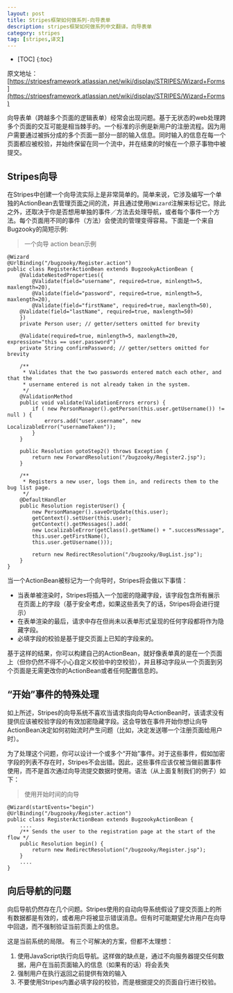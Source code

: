 ```yaml
---
layout: post
title: Stripes框架如何做系列-向导表单
description: stripes框架如何做系列中文翻译。向导表单
category: stripes
tag: [stripes,译文]
---
```


* [TOC]
{:toc}

原文地址：[https://stripesframework.atlassian.net/wiki/display/STRIPES/Wizard+Forms](https://stripesframework.atlassian.net/wiki/display/STRIPES/Wizard+Forms)


向导表单（跨越多个页面的逻辑表单）经常会出现问题。基于无状态的web处理跨多个页面的交互可能是相当棘手的。一个标准的示例是新用户的注册流程。因为用户需要通过被拆分成的多个页面一部分一部的输入信息。同时输入的信息在每一个页面都应被校验，并始终保留在同一个流中，并在结束的时候在一个原子事物中被提交。

## Stripes向导

在Stripes中创建一个向导流实际上是非常简单的。简单来说，它涉及编写一个单独的ActionBean去管理页面之间的流，并且通过使用`@Wizard`注解来标记它。除此之外，还取决于你是否想用单独的事件／方法去处理导航，或者每个事件一个方法。每个页面用不同的事件（方法）会使流的管理变得容易。下面是一个来自Bugzooky的简短示例:

> 一个向导 action bean示例
> 
	@Wizard
	@UrlBinding("/bugzooky/Register.action")
	public class RegisterActionBean extends BugzookyActionBean {
	    @ValidateNestedProperties({
	        @Validate(field="username", required=true, minlength=5, maxlength=20),
	        @Validate(field="password", required=true, minlength=5, maxlength=20),
	        @Validate(field="firstName", required=true, maxlength=50),
	    @Validate(field="lastName", required=true, maxlength=50)
	    })
	    private Person user; // getter/setters omitted for brevity
>	 
	    @Validate(required=true, minlength=5, maxlength=20, expression="this == user.password")
	    private String confirmPassword; // getter/setters omitted for brevity
>	 
	    /**
	     * Validates that the two passwords entered match each other, and that the
	     * username entered is not already taken in the system.
	     */
	    @ValidationMethod
	    public void validate(ValidationErrors errors) {
	        if ( new PersonManager().getPerson(this.user.getUsername()) != null ) {
	            errors.add("user.username", new LocalizableError("usernameTaken"));
	        }
	    }
>	 
	    public Resolution gotoStep2() throws Exception {
	        return new ForwardResolution("/bugzooky/Register2.jsp");
	    }
>	 
	    /**
	     * Registers a new user, logs them in, and redirects them to the bug list page.
	     */
	    @DefaultHandler
	    public Resolution registerUser() {
	        new PersonManager().saveOrUpdate(this.user);
	        getContext().setUser(this.user);
	        getContext().getMessages().add(
	        new LocalizableError(getClass().getName() + ".successMessage",
	        this.user.getFirstName(),
	        this.user.getUsername()));
>	 
	        return new RedirectResolution("/bugzooky/BugList.jsp");
	    }
	}
	
当一个ActionBean被标记为一个向导时，Stripes将会做以下事情：

+ 当表单被渲染时，Stripes将插入一个加密的隐藏字段，该字段包含所有展示在页面上的字段（基于安全考虑，如果这些丢失了的话，Stripes将会进行提示）
+ 在表单渲染的最后，请求中存在但尚未以表单形式呈现的任何字段都将作为隐藏字段。
+ 必填字段的校验是基于提交页面上已知的字段来的。

基于这样的结果，你可以构建自己的ActionBean，就好像表单真的是在一个页面上（但你仍然不得不小心自定义校验中的空校验），并且移动字段从一个页面到另个页面是无需更改你的ActionBean或者任何配置信息的。

## “开始”事件的特殊处理

如上所述，Stripes的向导系统不喜欢当请求指向向导ActionBean时，该请求没有提供应该被校验字段的有效加密隐藏字段。这会导致在事件开始你想让向导ActionBean决定如何初始流时产生问题（比如，决定发送哪一个注册页面给用户时）。

为了处理这个问题，你可以设计一个或多个“开始”事件。对于这些事件，假如加密字段的列表不存在时，Stripes不会出错。因此，这些事件应该仅被当做前置事件使用，而不是首次通过向导流提交数据时使用。语法（从上面复制我们的例子）如下：

> 使用开始时间的向导
> 
	@Wizard(startEvents="begin")
	@UrlBinding("/bugzooky/Register.action")
	public class RegisterActionBean extends BugzookyActionBean {
	    ....
	    /** Sends the user to the registration page at the start of the flow */
	    public Resolution begin() {
	        return new RedirectResolution("/bugzooky/Register.jsp");
	    }
	    ....
	}

## 向后导航的问题

向后导航仍然存在几个问题。Stripes使用的自动向导系统假设了提交页面上的所有数据都是有效的，或者用户将被显示错误消息。但有时可能期望允许用户在向导中回退，而不强制验证当前页面上的信息。

这是当前系统的局限。 有三个可解决的方案，但都不太理想：

1. 使用JavaScript执行向后导航。这样做的缺点是，通过不向服务器提交任何数据，用户在当前页面输入的信息（如果有的话）将会丢失
2. 强制用户在执行返回之前提供有效的输入
3. 不要使用Stripes内置必填字段的校验，而是根据提交的页面自行进行校验。
